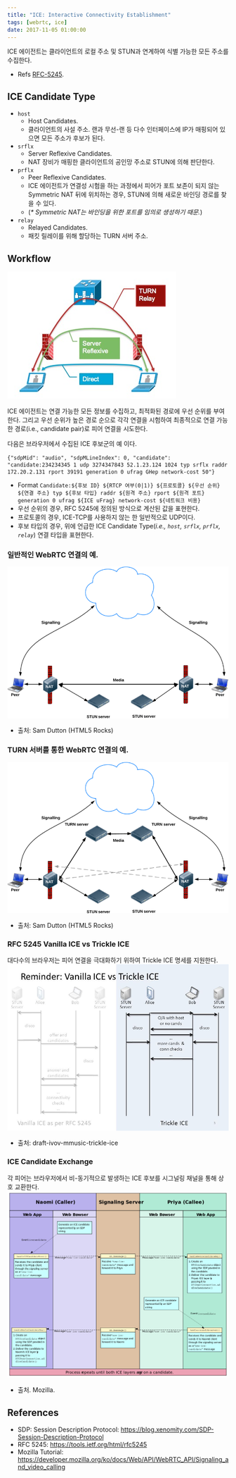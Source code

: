 ```yaml
---
title: "ICE: Interactive Connectivity Establishment"
tags: [webrtc, ice]
date: 2017-11-05 01:00:00
---
```


ICE 에이전트는 클라이언트의 로컬 주소 및 STUN과 연계하여 식별 가능한 모든 주소를 수집한다.
-  Refs [RFC-5245](https://tools.ietf.org/html/rfc5245).

## ICE Candidate Type
- `host`
	- Host Candidates.
	- 클라이언트의 사설 주소. 랜과 무선-랜 등 다수 인터페이스에 IP가 매핑되어 있으면 모든 주소가 후보가 된다.
- `srflx`
	- Server Reflexive Candidates.
	- NAT 장비가 매핑한 클라이언트의 공인망 주소로 STUN에 의해 판단한다.
- `prflx`
	- Peer Reflexive Candidates.
	- ICE 에이전트가 연결성 시험을 하는 과정에서 피어가 포트 보존이 되지 않는 Symmetric NAT 뒤에 위치하는 경우, STUN에 의해 새로운 바인딩 경로를 찾을 수 있다.
	- (_* Symmetric NAT는 바인딩을 위한 포트를 임의로 생성하기 때문._)
- `relay`
	- Relayed Candidates.
	- 패킷 릴레이를 위해 할당하는 TURN 서버 주소.


## Workflow
![ICE Workflow](../assets/images/stun-turn-workflow.jpg)

ICE 에이전트는 연결 가능한 모든 정보를 수집하고, 최적화된 경로에 우선 순위를 부여한다. 그리고 우선 순위가 높은 경로 순으로 각각 연결을 시험하여 최종적으로 연결 가능한 경로(i.e., candidate pair)로 피어 연결을 시도한다.

다음은 브라우저에서 수집된 ICE 후보군의 예 이다.
```
{"sdpMid": "audio", "sdpMLineIndex": 0, "candidate": "candidate:234234345 1 udp 3274347843 52.1.23.124 1024 typ srflx raddr 172.20.2.131 rport 39191 generation 0 ufrag GHep network-cost 50"}
```

- Format
`Candidate:${후보 ID} ${RTCP 여부(0|1)} ${프로토콜} ${우선 순위} ${연결 주소} typ ${후보 타입} raddr ${원격 주소} rport ${원격 포트} generation 0 ufrag ${ICE uFrag} network-cost ${네트워크 비용}`
- 우선 순위의 경우, RFC 5245에 정의된 방식으로 계산된 값을 표현한다.
- 프로토콜의 경우, ICE-TCP를 사용하지 않는 한 일반적으로 UDP이다.
- 후보 타입의 경우, 위에 언급한 ICE Candidate Type(*i.e., `host`, `srflx`, `prflx`, `relay`*) 연결 타입을 표현한다.

### 일반적인 WebRTC 연결의 예.
![STUN Workflow](../assets/images/stun.png)

  - 출처: Sam Dutton (HTML5 Rocks)

### TURN 서버를 통한 WebRTC 연결의 예.
![TURN Workflow](../assets/images/turn.png)

  - 출처: Sam Dutton (HTML5 Rocks)


### RFC 5245 Vanilla ICE vs Trickle ICE
대다수의 브라우저는 피어 연결을 극대화하기 위하여 Trickle ICE 명세를 지원한다.
![Vanila ICE vs Trickle ICE](../assets/images/Vanilla+ICE+vs+Trickle+ICE.jpg)

  - 출처: draft-ivov-mmusic-trickle-ice


### ICE Candidate Exchange
각 피어는 브라우저에서 비-동기적으로 발생하는 ICE 후보를 시그널링 채널을 통해 상호 교환한다.
![TURN Workflow](../assets/images/ICE_Candidate_Exchange.png)

  - 출처. Mozilla.


## References
- SDP: Session Description Protocol: https://blog.xenomity.com/SDP-Session-Description-Protocol
- RFC 5245: https://tools.ietf.org/html/rfc5245
- Mozilla Tutorial: https://developer.mozilla.org/ko/docs/Web/API/WebRTC_API/Signaling_and_video_calling
